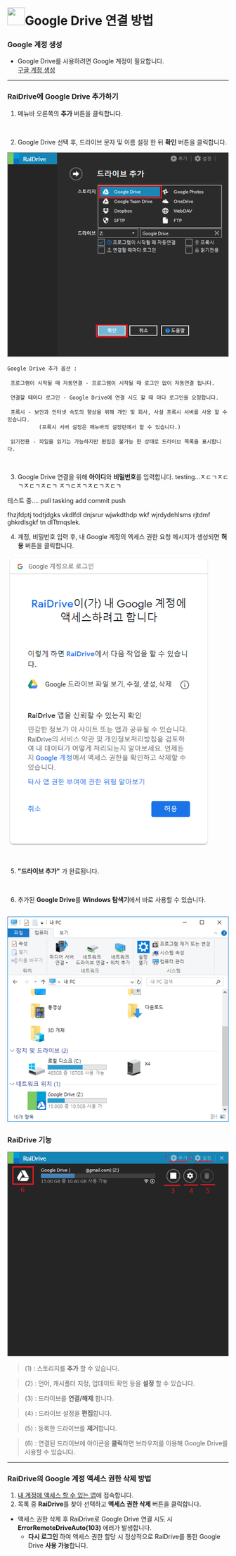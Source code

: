 # <img class="gb_Wa gb_Ke" alt="" aria-hidden="true" src="https://www.gstatic.com/images/branding/product/1x/drive_48dp.png" srcset="https://www.gstatic.com/images/branding/product/2x/drive_48dp.png 2x ,https://www.gstatic.com/images/branding/product/1x/drive_48dp.png 1x" style="width:40px;height:40px">Google Drive 연결 방법


### Google 계정 생성

* Google Drive를 사용하려면 Google 계정이 필요합니다.  
[구글 계정 생성](https://www.google.com "Google")

---
### RaiDrive에 Google Drive 추가하기

1. 메뉴바 오른쪽의 **추가** 버튼을 클릭합니다.

<br />

2.  Google Drive 선택 후, 드라이브 문자 및 이름 설정 한 뒤 **확인** 버튼을 클릭합니다.

![GoogleDrive추가](/GoogleDrive%EC%B6%94%EA%B0%802.PNG?raw=true)

~~~
Google Drive 추가 옵션 : 

 프로그램이 시작될 때 자동연결 - 프로그램이 시작될 때 로그인 없이 자동연결 됩니다.

 연결할 때마다 로그인 - Google Drive에 연결 시도 할 때 마다 로그인을 요청합니다.

 프록시 - 보안과 인터넷 속도의 향상을 위해 개인 및 회사, 사설 프록시 서버를 사용 할 수 있습니다. 
          (프록시 서버 설정은 메뉴바의 설정란에서 할 수 있습니다.)

 읽기전용 - 파일을 읽기는 가능하지만 편집은 불가능 한 상태로 드라이브 목록을 표시합니다.
~~~
<br />

3. Google Drive 연결을 위해 **아이디**와 **비밀번호**를 입력합니다. testing...ㅈㄷㄱㅈㄷㄱㅈㄷㄱㅈㄷㄱ
ㅈㄱㄷㅈㄱㅈㄷㄱㅈㄷㄱ

테스트 중.... pull tasking add commit push

fhzjfdptj todtjdgks vkdlfdl dnjsrur wjwkdthdp wkf wjrdydehlsms rjtdmf ghkrdlsgkf tn dlTtmqslek.
<br />


4. 계정, 비밀번호 입력 후, 내 Google 계정의 엑세스 권한 요청 메시지가 생성되면 **허용** 버튼을 클릭합니다.

![googledrive 2](/GoogleDrive%EA%B6%8C%ED%95%9C%EC%9A%94%EC%B2%AD2.PNG?raw=true)

<br />

5. **"드라이브 추가"** 가 완료됩니다.

<br />

6. 추가된 **Google Drive**를 **Windows 탐색기**에서 바로 사용할 수 있습니다.

![GoogleDriveViewExplorer](/GoogleDrive%ED%83%90%EC%83%89%EA%B8%B0.PNG?raw=true)
---
### RaiDrive 기능
  
![GoogleDriveMountSuccess](/MountSuccess3.png?raw=true)

>(1) : 스토리지를 **추가** 할 수 있습니다.

>(2) : 언어, 캐시폴더 지정, 업데이트 확인 등을 **설정** 할 수 있습니다.

>(3) : 드라이브를 **연결/해제** 합니다.

>(4) : 드라이브 설정을 **편집**합니다.

>(5) : 등록한 드라이브를 **제거**합니다.

>(6) : 연결된 드라이브에 아이콘을 **클릭**하면 브라우저를 이용해 Google Drive를 사용할 수 있습니다.


---
### RaiDrive의 Google 계정 액세스 권한 삭제 방법

1. [내 계정에 액세스 할 수 있는 앱](https://myaccount.google.com/permissions "Google MyAccount")에 접속합니다.
2. 목록 중 **RaiDrive**를 찾아 선택하고 **액세스 권한 삭제** 버튼을 클릭합니다.

* 액세스 권한 삭제 후 RaiDrive로 Google Drive 연결 시도 시 **ErrorRemoteDriveAuto(103)** 에러가 발생합니다.
  * **다시 로그인** 하여 액세스 권한 할당 시 정상적으로 RaiDrive를 통한 Google Drive **사용 가능**합니다.

